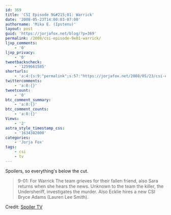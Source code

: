 ```yaml
---
id: 369
title: 'CSI Episode 9&#215;01: Warrick'
date: '2008-05-23T14:00:03-07:00'
authorname: 'Mika E. (Ipstenu)'
layout: post
guid: 'https://jorjafox.net/blog/?p=369'
permalink: /2008/csi-episode-9x01-warrick/
ljxp_comments:
    - '0'
ljxp_privacy:
    - '0'
tweetbackscheck:
    - '1259661585'
shorturls:
    - 'a:4:{s:9:"permalink";s:57:"https://jorjafox.net/2008/05/23/csi-episode-9x01-warrick/";s:7:"tinyurl";s:25:"http://tinyurl.com/nbloe4";s:4:"isgd";s:18:"http://is.gd/52Xm9";s:5:"bitly";s:20:"http://bit.ly/6DLkvp";}'
twittercomments:
    - 'a:0:{}'
tweetcount:
    - '0'
btc_comment_summary:
    - 'a:0:{}'
btc_comment_counts:
    - 'a:0:{}'
Views:
    - '2'
astra_style_timestamp_css:
    - '1634382000'
categories:
    - 'Jorja Fox'
tags:
    - csi
    - tv
---
```


Spoilers, so everything's below the cut. <!--more-->

<blockquote>9-01: For Warrick
The team grieves for their fallen friend, also Sara returns when she hears the news. Unknown to the team the killer, the Undersheriff, investigates the murder. Also Ecklie hires a new CSI Bryce Adams (Lauren Lee Smith).</blockquote>

Credit: <a href="http://spoilertv-csi.blogspot.com/">Spoiler TV</a>
